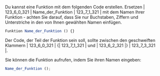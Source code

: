 Du kannst eine Funktion mit dem folgenden Code erstellen. Ersetzen | 123_6_0_321 | Name_der_Funktion | 123_7_1_321 | mit dem Namen Ihrer Funktion - achten Sie darauf, dass Sie nur Buchstaben, Ziffern und Unterstriche in den von Ihnen gewählten Namen einfügen.

```javascript
Funktion Name_der_Funktion () {}
```

Der Code, der Teil der Funktion sein soll, sollte zwischen den geschweiften Klammern | 123_6_0_321 | {| 123_7_1_321 | und | 123_6_2_321 |} | 123_7_3_321 |.

Sie können die Funktion aufrufen, indem Sie ihren Namen eingeben:

```javascript
Name_der_Funktion ();
```